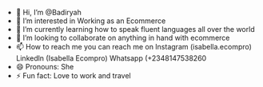 - 👋 Hi, I’m @Badiryah
- 👀 I’m interested in Working as an Ecommerce
- 🌱 I’m currently learning how to speak fluent languages all over the world
- 💞️ I’m looking to collaborate on anything in hand with ecommerce
- 📫 How to reach me you can reach me on Instagram (isabella.ecompro) Linkedln (Isabella Ecompro) Whatsapp (+2348147538260
- 😄 Pronouns: She
- ⚡ Fun fact: Love to work and travel

<!---
Badiryah/Badiryah is a ✨ special ✨ repository because its `README.md` (this file) appears on your GitHub profile.
You can click the Preview link to take a look at your changes.
--->
